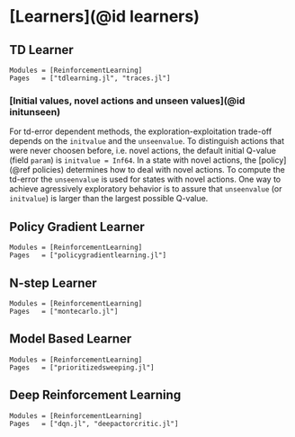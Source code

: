 # [Learners](@id learners)

## TD Learner
```@autodocs
Modules = [ReinforcementLearning]
Pages   = ["tdlearning.jl", "traces.jl"]
```
### [Initial values, novel actions and unseen values](@id initunseen)
For td-error dependent methods, the exploration-exploitation trade-off depends
on the `initvalue` and the `unseenvalue`.  To distinguish actions that were
never choosen before, i.e. novel actions, the default initial Q-value (field
`param`) is `initvalue = Inf64`. In a state with novel actions, the
[policy](@ref policies) determines how to deal with novel actions. To compute
the td-error the `unseenvalue` is used for states with novel actions.  One way
to achieve agressively exploratory behavior is to assure that `unseenvalue` (or
`initvalue`) is larger than the largest possible Q-value.

## Policy Gradient Learner
```@autodocs
Modules = [ReinforcementLearning]
Pages   = ["policygradientlearning.jl"]
```

## N-step Learner
```@autodocs
Modules = [ReinforcementLearning]
Pages   = ["montecarlo.jl"]
```

## Model Based Learner
```@autodocs
Modules = [ReinforcementLearning]
Pages   = ["prioritizedsweeping.jl"]
```

## Deep Reinforcement Learning
```@autodocs
Modules = [ReinforcementLearning]
Pages   = ["dqn.jl", "deepactorcritic.jl"]
```

